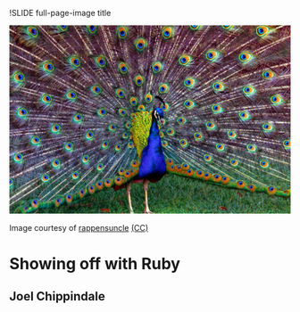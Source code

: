 !SLIDE full-page-image title

![Showing off](peafowl.jpg "Showing off")

<p>Image courtesy of <span xmlns:cc="http://creativecommons.org/ns#" about="http://www.flickr.com/photos/rappensuncle/146681779/"><a rel="cc:attributionURL" href="http://www.flickr.com/photos/rappensuncle/">rappensuncle</a> <a rel="license" href="http://creativecommons.org/licenses/by-sa/2.0/">(CC)</a></span></p>

# Showing off with Ruby #

## Joel Chippindale ##